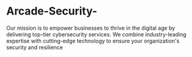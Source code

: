 # Arcade-Security-
Our mission is to empower businesses to thrive in the digital age by delivering top-tier cybersecurity services. We combine industry-leading expertise with cutting-edge technology to ensure your organization's security and resilience
